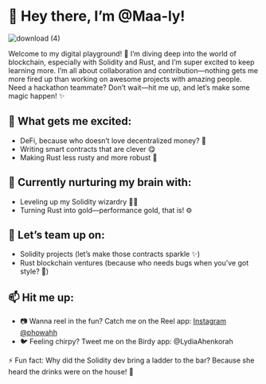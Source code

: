 # 👋 Hey there, I’m @Maa-ly!

![download (4)](https://github.com/user-attachments/assets/b18607c0-0be1-4fa2-a62b-8cef4fb606ec)


Welcome to my digital playground! 🌸 I’m diving deep into the world of blockchain, especially with Solidity and Rust, 
and I’m super excited to keep learning more. 
I’m all about collaboration and contribution—nothing gets me more fired up than working on awesome projects with amazing people.
Need a hackathon teammate? Don’t wait—hit me up, and let’s make some magic happen! ✨

## 👀 What gets me excited:
- DeFi, because who doesn’t love decentralized money? 💸
- Writing smart contracts that are  clever 😋
- Making Rust less rusty and more robust 🚀

## 🌱 Currently nurturing my brain with:
- Leveling up my Solidity wizardry 🧙‍♀️
- Turning Rust into gold—performance gold, that is! ⚙️

## 💞️ Let’s team up on:
- Solidity projects (let’s make those contracts sparkle ✨)
- Rust blockchain ventures (because who needs bugs when you’ve got style? 🐞)

## 📫 Hit me up:
- 📷 Wanna reel in the fun? Catch me on the Reel app: [Instagram @phowahh](https://www.instagram.com/phowahh)
- 🐦 Feeling chirpy? Tweet me on the Birdy app: @LydiaAhenkorah

⚡ Fun fact: Why did the Solidity dev bring a ladder to the bar? Because she heard the drinks were on the house! 🥂
